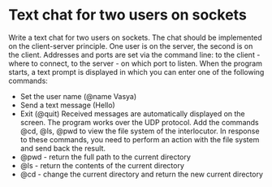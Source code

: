 # Text chat for two users on sockets

Write a text chat for two users on sockets. The chat should be implemented on the client-server principle. One user is on the server, the second is on the client. Addresses and ports are set via the command line: to the client - where to connect, to the server - on which port to listen. When the program starts, a text prompt is displayed in which you can enter one of the following commands:
- Set the user name (@name Vasya)
- Send a text message (Hello)
- Exit (@quit)
Received messages are automatically displayed on the screen. The program works over the UDP protocol.
Add the commands @cd, @ls, @pwd to view the file system of the interlocutor. In response to these commands, you need to perform an action with the file system and send back the result.
- @pwd - return the full path to the current directory
- @ls - return the contents of the current directory
- @cd - change the current directory and return the new current directory
